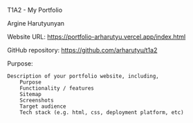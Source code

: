 T1A2 - My Portfolio

Argine Harutyunyan

Website URL: https://portfolio-arharutyu.vercel.app/index.html

GitHub repository: https://github.com/arharutyu/t1a2

Purpose:



    Description of your portfolio website, including,
        Purpose
        Functionality / features
        Sitemap
        Screenshots
        Target audience
        Tech stack (e.g. html, css, deployment platform, etc)
